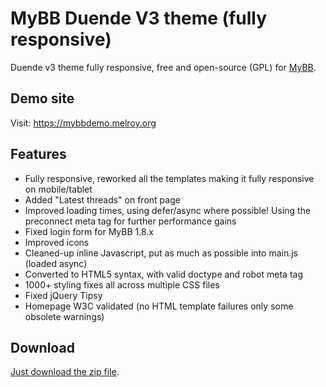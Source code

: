 # MyBB Duende V3 theme (fully responsive)

Duende v3 theme fully responsive, free and open-source (GPL) for [MyBB](https://mybb.com/).


## Demo site

Visit: https://mybbdemo.melroy.org

## Features

- Fully responsive, reworked all the templates making it fully responsive on mobile/tablet
- Added "Latest threads" on front page
- Improved loading times, using defer/async where possible! Using the preconnect meta tag for further performance gains
- Fixed login form for MyBB 1.8.x
- Improved icons
- Cleaned-up inline Javascript, put as much as possible into main.js (loaded async)
- Converted to HTML5 syntax, with valid doctype and robot meta tag
- 1000+ styling fixes all across multiple CSS files
- Fixed jQuery Tipsy
- Homepage W3C validated (no HTML template failures only some obsolete warnings)

## Download

[Just download the zip file](duende_v3.zip).
